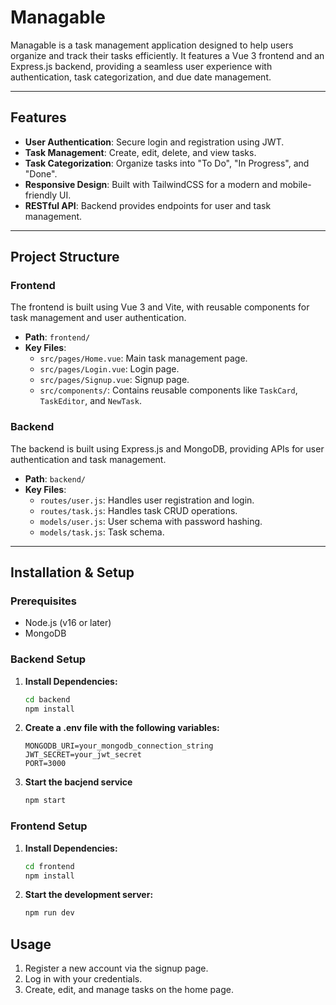 # Managable

Managable is a task management application designed to help users organize and track their tasks efficiently. It features a Vue 3 frontend and an Express.js backend, providing a seamless user experience with authentication, task categorization, and due date management.

---

## Features

- **User Authentication**: Secure login and registration using JWT.
- **Task Management**: Create, edit, delete, and view tasks.
- **Task Categorization**: Organize tasks into "To Do", "In Progress", and "Done".
- **Responsive Design**: Built with TailwindCSS for a modern and mobile-friendly UI.
- **RESTful API**: Backend provides endpoints for user and task management.

---

## Project Structure

### Frontend
The frontend is built using Vue 3 and Vite, with reusable components for task management and user authentication.

- **Path**: `frontend/`
- **Key Files**:
  - `src/pages/Home.vue`: Main task management page.
  - `src/pages/Login.vue`: Login page.
  - `src/pages/Signup.vue`: Signup page.
  - `src/components/`: Contains reusable components like `TaskCard`, `TaskEditor`, and `NewTask`.

### Backend
The backend is built using Express.js and MongoDB, providing APIs for user authentication and task management.

- **Path**: `backend/`
- **Key Files**:
  - `routes/user.js`: Handles user registration and login.
  - `routes/task.js`: Handles task CRUD operations.
  - `models/user.js`: User schema with password hashing.
  - `models/task.js`: Task schema.

---

## Installation & Setup

### Prerequisites
- Node.js (v16 or later)
- MongoDB

### Backend Setup
1. **Install Dependencies:**
   ```bash
   cd backend
   npm install
2. **Create a .env file with the following variables:**
    ```
    MONGODB_URI=your_mongodb_connection_string
    JWT_SECRET=your_jwt_secret
    PORT=3000
    ```
3. **Start the bacjend service**

   ```bash
   npm start
### Frontend Setup
1. **Install Dependencies:**

   ```bash
   cd frontend
   npm install
2. **Start the development server:**

   ```bash
   npm run dev
## Usage
1. Register a new account via the signup page.
2. Log in with your credentials.
3. Create, edit, and manage tasks on the home page.


